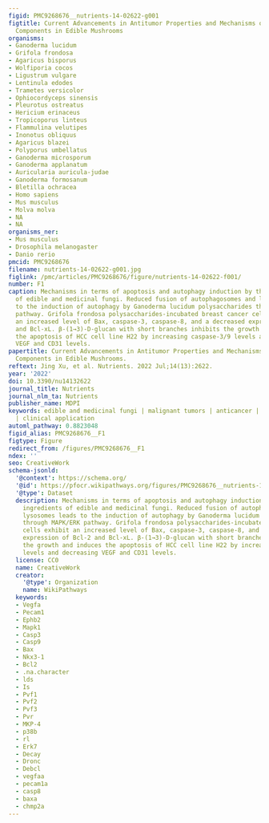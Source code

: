 ```yaml
---
figid: PMC9268676__nutrients-14-02622-g001
figtitle: Current Advancements in Antitumor Properties and Mechanisms of Medicinal
  Components in Edible Mushrooms
organisms:
- Ganoderma lucidum
- Grifola frondosa
- Agaricus bisporus
- Wolfiporia cocos
- Ligustrum vulgare
- Lentinula edodes
- Trametes versicolor
- Ophiocordyceps sinensis
- Pleurotus ostreatus
- Hericium erinaceus
- Tropicoporus linteus
- Flammulina velutipes
- Inonotus obliquus
- Agaricus blazei
- Polyporus umbellatus
- Ganoderma microsporum
- Ganoderma applanatum
- Auricularia auricula-judae
- Ganoderma formosanum
- Bletilla ochracea
- Homo sapiens
- Mus musculus
- Molva molva
- NA
- NA
organisms_ner:
- Mus musculus
- Drosophila melanogaster
- Danio rerio
pmcid: PMC9268676
filename: nutrients-14-02622-g001.jpg
figlink: /pmc/articles/PMC9268676/figure/nutrients-14-02622-f001/
number: F1
caption: Mechanisms in terms of apoptosis and autophagy induction by the active ingredients
  of edible and medicinal fungi. Reduced fusion of autophagosomes and lysosomes leads
  to the induction of autophagy by Ganoderma lucidum polysaccharides through MAPK/ERK
  pathway. Grifola frondosa polysaccharides-incubated breast cancer cells exhibit
  an increased level of Bax, caspase-3, caspase-8, and a decreased expression of Bcl-2
  and Bcl-xL. β-(1→3)-D-glucan with short branches inhibits the growth and induces
  the apoptosis of HCC cell line H22 by increasing caspase-3/9 levels and decreasing
  VEGF and CD31 levels.
papertitle: Current Advancements in Antitumor Properties and Mechanisms of Medicinal
  Components in Edible Mushrooms.
reftext: Jing Xu, et al. Nutrients. 2022 Jul;14(13):2622.
year: '2022'
doi: 10.3390/nu14132622
journal_title: Nutrients
journal_nlm_ta: Nutrients
publisher_name: MDPI
keywords: edible and medicinal fungi | malignant tumors | anticancer | molecular mechanism
  | clinical application
automl_pathway: 0.8823048
figid_alias: PMC9268676__F1
figtype: Figure
redirect_from: /figures/PMC9268676__F1
ndex: ''
seo: CreativeWork
schema-jsonld:
  '@context': https://schema.org/
  '@id': https://pfocr.wikipathways.org/figures/PMC9268676__nutrients-14-02622-g001.html
  '@type': Dataset
  description: Mechanisms in terms of apoptosis and autophagy induction by the active
    ingredients of edible and medicinal fungi. Reduced fusion of autophagosomes and
    lysosomes leads to the induction of autophagy by Ganoderma lucidum polysaccharides
    through MAPK/ERK pathway. Grifola frondosa polysaccharides-incubated breast cancer
    cells exhibit an increased level of Bax, caspase-3, caspase-8, and a decreased
    expression of Bcl-2 and Bcl-xL. β-(1→3)-D-glucan with short branches inhibits
    the growth and induces the apoptosis of HCC cell line H22 by increasing caspase-3/9
    levels and decreasing VEGF and CD31 levels.
  license: CC0
  name: CreativeWork
  creator:
    '@type': Organization
    name: WikiPathways
  keywords:
  - Vegfa
  - Pecam1
  - Ephb2
  - Mapk1
  - Casp3
  - Casp9
  - Bax
  - Nkx3-1
  - Bcl2
  - .na.character
  - lds
  - Is
  - Pvf1
  - Pvf2
  - Pvf3
  - Pvr
  - MKP-4
  - p38b
  - rl
  - Erk7
  - Decay
  - Dronc
  - Debcl
  - vegfaa
  - pecam1a
  - casp8
  - baxa
  - chmp2a
---
```


